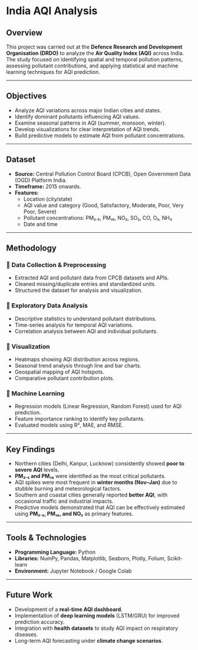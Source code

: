 # India AQI Analysis  

##  Overview  
This project was carried out at the **Defence Research and Development Organisation (DRDO)** to analyze the **Air Quality Index (AQI)** across India. The study focused on identifying spatial and temporal pollution patterns, assessing pollutant contributions, and applying statistical and machine learning techniques for AQI prediction.  

---

##  Objectives  
- Analyze AQI variations across major Indian cities and states.  
- Identify dominant pollutants influencing AQI values.  
- Examine seasonal patterns in AQI (summer, monsoon, winter).  
- Develop visualizations for clear interpretation of AQI trends.  
- Build predictive models to estimate AQI from pollutant concentrations.  

---

##  Dataset  
- **Source:** Central Pollution Control Board (CPCB), Open Government Data (OGD) Platform India.  
- **Timeframe:** 2015 onwards.  
- **Features:**  
  - Location (city/state)  
  - AQI value and category (Good, Satisfactory, Moderate, Poor, Very Poor, Severe)  
  - Pollutant concentrations: PM₂.₅, PM₁₀, NO₂, SO₂, CO, O₃, NH₃  
  - Date and time  

---

##  Methodology  

### 🔹 Data Collection & Preprocessing  
- Extracted AQI and pollutant data from CPCB datasets and APIs.  
- Cleaned missing/duplicate entries and standardized units.  
- Structured the dataset for analysis and visualization.  

### 🔹 Exploratory Data Analysis  
- Descriptive statistics to understand pollutant distributions.  
- Time-series analysis for temporal AQI variations.  
- Correlation analysis between AQI and individual pollutants.  

### 🔹 Visualization  
- Heatmaps showing AQI distribution across regions.  
- Seasonal trend analysis through line and bar charts.  
- Geospatial mapping of AQI hotspots.  
- Comparative pollutant contribution plots.  

### 🔹 Machine Learning  
- Regression models (Linear Regression, Random Forest) used for AQI prediction.  
- Feature importance ranking to identify key pollutants.  
- Evaluated models using R², MAE, and RMSE.  

---

##  Key Findings  
- Northern cities (Delhi, Kanpur, Lucknow) consistently showed **poor to severe AQI** levels.  
- **PM₂.₅ and PM₁₀** were identified as the most critical pollutants.  
- AQI spikes were most frequent in **winter months (Nov–Jan)** due to stubble burning and meteorological factors.  
- Southern and coastal cities generally reported **better AQI**, with occasional traffic and industrial impacts.  
- Predictive models demonstrated that AQI can be effectively estimated using **PM₂.₅, PM₁₀, and NO₂** as primary features.  

---

##  Tools & Technologies  
- **Programming Language:** Python  
- **Libraries:** NumPy, Pandas, Matplotlib, Seaborn, Plotly, Folium, Scikit-learn  
- **Environment:** Jupyter Notebook / Google Colab  

---

##  Future Work  
- Development of a **real-time AQI dashboard**.  
- Implementation of **deep learning models** (LSTM/GRU) for improved prediction accuracy.  
- Integration with **health datasets** to study AQI impact on respiratory diseases.  
- Long-term AQI forecasting under **climate change scenarios**.  


